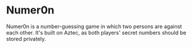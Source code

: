 # Numer0n

Numer0n is a number-guessing game in which two persons are against each other. It's built on Aztec, as both players' secret numbers should be stored privately. 
